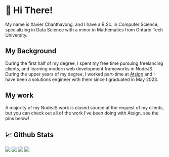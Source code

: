 
# 👋 Hi There!

My name is Xavier Chanthavong, and I have a B.Sc. in Computer Science, specializing in Data Science with a minor in Mathematics from Ontario Tech University.  

## My Background
During the first half of my degree, I spent my free time pursuing freelancing clients, and learning modern web development frameworks in NodeJS.
During the upper years of my degree, I worked part-time at [Atsign](https://atsign.com) and I have been a solutions engineer with them since I graduated in May 2023. 

## My work
A majority of my NodeJS work is closed source at the request of my clients, but you can check out all of the work I've been doing with Atsign, see the pins below!

## 📈 Github Stats

[![](https://github-readme-stats.vercel.app/api?username=xavierchanth&show_icons=true&hide_title&hide_border=true&line_height=29&hide=stars&bg_color=00000000&theme=default#gh-light-mode-only)](#gh-light-mode-only)
[![](https://github-readme-stats.vercel.app/api?username=xavierchanth&show_icons=true&hide_border=true&line_height=29&hide=stars&bg_color=00000000&theme=dark#gh-dark-mode-only)](#gh-dark-mode-only)
[![](https://github-readme-stats.vercel.app/api/top-langs?username=xavierchanth&show_icons=true&layout=compact&hide_border=true&langs_count=8&count_private=true&hide=html,dockerfile&bg_color=00000000&theme=default#gh-light-mode-only)](#gh-light-mode-only)
[![](https://github-readme-stats.vercel.app/api/top-langs?username=xavierchanth&show_icons=true&layout=compact&hide_border=true&langs_count=8&count_private=true&hide=html,dockerfile&bg_color=00000000&theme=dark#gh-dark-mode-only)](#gh-dark-mode-only)

<!-- ## 🛠 Tools and Tech

### Things I'm using now:
![](https://img.shields.io/badge/Editor-VSCode-Informational?style=for-the-badge&color=blue&logo=visualstudiocode)
![](https://img.shields.io/badge/Shell-Zsh-Informational?style=for-the-badge&color=blue&logo=iterm2)
![](https://img.shields.io/badge/Tools-Docker-Informational?style=for-the-badge&color=blue&logo=docker)
![](https://img.shields.io/badge/Tools-GitHub%20Actions-Informational?style=for-the-badge&color=blue&logo=githubactions)
![](https://img.shields.io/badge/Tools-CMake-Informational?style=for-the-badge&color=blue&logo=cmake)

![](https://img.shields.io/badge/Code-Dart-Informational?style=for-the-badge&color=blue&logo=dart)
![](https://img.shields.io/badge/Code-Flutter-Informational?style=for-the-badge&color=blue&logo=flutter)
![](https://img.shields.io/badge/Code-Python-Informational?style=for-the-badge&color=blue&logo=python)
![](https://img.shields.io/badge/Code-C-Informational?style=for-the-badge&color=blue&logo=c)
![](https://img.shields.io/badge/Code-C++-Informational?style=for-the-badge&color=blue&logo=c++)

### Things I've used in the past:
![](https://img.shields.io/badge/Code-JavaScript-Informational?style=for-the-badge&color=blue&logo=javascript)
![](https://img.shields.io/badge/Code-NextJS-Informational?style=for-the-badge&color=blue&logo=next.js)
![](https://img.shields.io/badge/Code-Express-Informational?style=for-the-badge&color=blue&logo=express)
![](https://img.shields.io/badge/Code-Java-Informational?style=for-the-badge&color=blue&logo=oracle)
![](https://img.shields.io/badge/Code-C%23-Informational?style=for-the-badge&color=blue&logo=.net)

![](https://img.shields.io/badge/Database-MongoDB-Informational?style=for-the-badge&color=blue&logo=mongodb)
![](https://img.shields.io/badge/Database-PostgreSQL-Informational?style=for-the-badge&color=blue&logo=postgresql)
![](https://img.shields.io/badge/Database-MSSQL-Informational?style=for-the-badge&color=blue&logo=microsoftsqlserver)
![](https://img.shields.io/badge/Database-MySQL-Informational?style=for-the-badge&color=blue&logo=mysql)

![](https://img.shields.io/badge/Cloud-AWS-Informational?style=for-the-badge&color=blue&logo=amazonaws)
![](https://img.shields.io/badge/Cloud-GCP-Informational?style=for-the-badge&color=blue&logo=googlecloud) -->


<!-- ## 📌 Featured Projects

| [![Atsign Foundation SSH No Ports-Light](https://github-readme-stats.vercel.app/api/pin?username=atsign-foundation&repo=sshnoports&hide_border=true&bg_color=00000000&theme=default#gh-light-mode-only)](https://github.com/atsign-foundation/sshnoports#gh-light-mode-only)[![Atsign Foundation SSH No Ports-Dark](https://github-readme-stats.vercel.app/api/pin?username=atsign-foundation&repo=sshnoports&hide_border=true&theme=dark&bg_color=00000000#gh-dark-mode-only)](https://github.com/atsign-foundation/sshnoports#gh-dark-mode-only) | [![Atsign Foundation at_app-Light](https://github-readme-stats.vercel.app/api/pin?username=atsign-foundation&repo=at_app&hide_border=true&bg_color=00000000&theme=default#gh-light-mode-only)](https://github.com/atsign-foundation/at_app#gh-light-mode-only)[![Atsign Foundation at_app-Dark](https://github-readme-stats.vercel.app/api/pin?username=atsign-foundation&repo=at_app&hide_border=true&theme=dark&bg_color=00000000#gh-dark-mode-only)](https://github.com/atsign-foundation/at_app#gh-dark-mode-only) |
|-|-|
| [![Atsign Foundation dess-Light](https://github-readme-stats.vercel.app/api/pin?username=atsign-foundation&repo=dess&hide_border=true&bg_color=00000000&theme=default#gh-light-mode-only)](https://github.com/atsign-foundation/dess#gh-light-mode-only)[![Atsign Foundation dess-Dark](https://github-readme-stats.vercel.app/api/pin?username=atsign-foundation&repo=dess&hide_border=true&theme=dark&bg_color=00000000#gh-dark-mode-only)](https://github.com/atsign-foundation/dess#gh-dark-mode-only) | [![Atsign Foundation at_mono-Light](https://github-readme-stats.vercel.app/api/pin?username=atsign-foundation&repo=at_mono&hide_border=true&bg_color=00000000&theme=default#gh-light-mode-only)](https://github.com/atsign-foundation/at_mono#gh-light-mode-only)[![Atsign Foundation at_mono-Dark](https://github-readme-stats.vercel.app/api/pin?username=atsign-foundation&repo=at_mono&hide_border=true&theme=dark&bg_color=00000000#gh-dark-mode-only)](https://github.com/atsign-foundation/at_mono#gh-dark-mode-only) | -->
